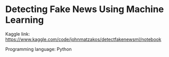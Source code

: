 # Detecting Fake News Using Machine Learning

Kaggle link: https://www.kaggle.com/code/johnmatzakos/detectfakenewsml/notebook

Programming language: Python
